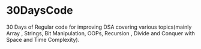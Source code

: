 # 30DaysCode
 30 Days of Regular code for improving DSA covering various topics(mainly Array , Strings, Bit Manipulation, OOPs, Recursion , Divide and Conquer with Space and Time Complexity).
